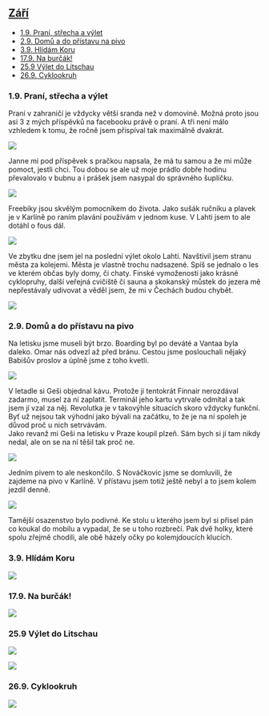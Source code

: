 
## [Září](2021.md)   

- [1.9. Praní, střecha a výlet](#19-praní-střecha-a-výlet)
- [2.9. Domů a do přístavu na pivo](#29-domů-a-do-přístavu-na-pivo)
- [3.9. Hlídám Koru](#39-hlídám-koru)
- [17.9. Na burčák!](#179-na-burčák)
- [25.9 Výlet do Litschau](#259-výlet-do-litschau)
- [26.9. Cyklookruh](#269-cyklookruh)

### 1.9. Praní, střecha a výlet

Praní v zahraničí je vždycky větší sranda než v domovině. Možná proto jsou asi 3 z mých příspěvků na facebooku právě o praní. A tři není málo vzhledem k tomu, že ročně jsem přispíval tak maximálně dvakrát.<br>

<a href="../images/2021_september/1_1.jpg" target="_blank"><img src="../images/thumbnails/2021_september/1_1.jpg"></a>

Janne mi pod příspěvek s pračkou napsala, že má tu samou a že mi může pomoct, jestli chci. Tou dobou se ale už moje prádlo dobře hodinu převalovalo v bubnu a i prášek jsem nasypal do správného šuplíčku.<br>

<a href="../images/2021_september/1_2.jpg" target="_blank"><img src="../images/thumbnails/2021_september/1_2.jpg"></a>

Freebiky jsou skvělým pomocníkem do života. Jako sušák ručníku a plavek je v Karlíně po raním plavání používám v jednom kuse. V Lahti jsem to ale dotáhl o fous dál.<br>

<a href="../images/2021_september/1_3.jpg" target="_blank"><img src="../images/thumbnails/2021_september/1_3.jpg"></a>

Ve zbytku dne jsem jel na poslední výlet okolo Lahti. Navštívil jsem stranu města za kolejemi. Města je vlastně trochu nadsazené. Spíš se jednalo o les ve kterém občas byly domy, či chaty. Finské vymoženosti jako krásné cyklopruhy, další veřejná cvičiště či sauna a skokanský můstek do jezera mě nepřestávaly udivovat a věděl jsem, že mi v Čechách budou chybět.<br>

<a href="../images/2021_september/1_4.jpg" target="_blank"><img src="../images/thumbnails/2021_september/1_4.jpg"></a>


### 2.9. Domů a do přístavu na pivo

Na letisku jsme museli být brzo. Boarding byl po deváté a Vantaa byla daleko. Omar nás odvezl až před bránu. Cestou jsme poslouchali nějaký Babišův proslov a úplně jsme z toho kvetli.<br>

<a href="../images/2021_september/2_1.jpg" target="_blank"><img src="../images/thumbnails/2021_september/2_1.jpg"></a>

V letadle si Geši objednal kávu. Protože jí tentokrát Finnair nerozdával zadarmo, musel za ní zaplatit. Terminál jeho kartu vytrvale odmítal a tak jsem jí vzal za něj. Revolutka je v takovýhle situacích skoro vždycky funkční. Byť už nejsou tak výhodní jako bývali na začátku, to že je na ní spoleh je důvod proč u nich setrvávám.<br>
Jako revanž mi Geši na letisku v Praze koupil plzeň. Sám bych si jí tam nikdy nedal, ale on se na ní těšil tak proč ne. <br>

<a href="../images/2021_september/2_2.jpg" target="_blank"><img src="../images/thumbnails/2021_september/2_2.jpg"></a>

Jedním pivem to ale neskončilo. S Nováčkovic jsme se domluvili, že zajdeme na pivo v Karlíně. V přístavu jsem totiž ještě nebyl a to jsem kolem jezdil denně.<br>

<a href="../images/2021_september/2_3.jpg" target="_blank"><img src="../images/thumbnails/2021_september/2_3.jpg"></a>

Tamější osazenstvo bylo podivné. Ke stolu u kterého jsem byl si přisel pán co koukal do mobilu a vypadal, že se u toho rozbrečí. Pak dvě holky, které spolu zřejmě chodili, ale obě házely očky po kolemjdoucích klucích.<br>

### 3.9. Hlídám Koru


<a href="../images/2021_september/3_1.jpg" target="_blank"><img src="../images/thumbnails/2021_september/3_1.jpg"></a>


### 17.9. Na burčák!


<a href="../images/2021_september/17_1.jpg" target="_blank"><img src="../images/thumbnails/2021_september/17_1.jpg"></a>


### 25.9 Výlet do Litschau


<a href="../images/2021_september/25_1.jpg" target="_blank"><img src="../images/thumbnails/2021_september/25_1.jpg"></a>


<a href="../images/2021_september/25_2.jpg" target="_blank"><img src="../images/thumbnails/2021_september/25_2.jpg"></a>


### 26.9. Cyklookruh


<a href="../images/2021_september/26_1.jpg" target="_blank"><img src="../images/thumbnails/2021_september/26_1.jpg"></a>

